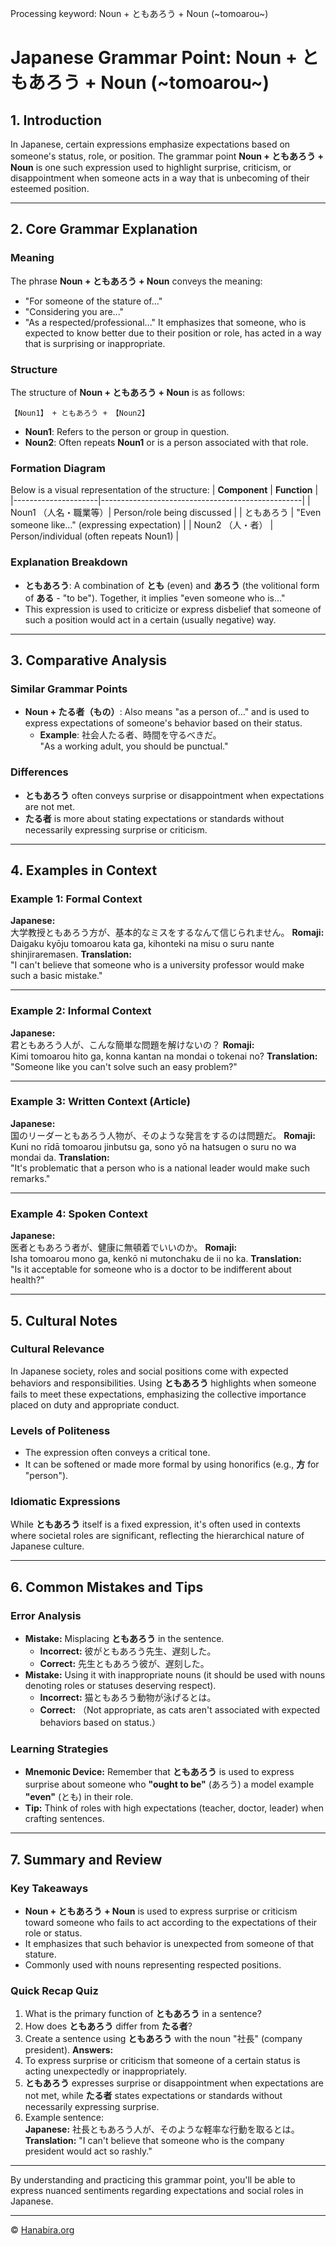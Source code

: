 Processing keyword: Noun + ともあろう + Noun (~tomoarou~)
# Japanese Grammar Point: Noun + ともあろう + Noun (~tomoarou~)

## 1. Introduction
In Japanese, certain expressions emphasize expectations based on someone's status, role, or position. The grammar point **Noun + ともあろう + Noun** is one such expression used to highlight surprise, criticism, or disappointment when someone acts in a way that is unbecoming of their esteemed position.

---
## 2. Core Grammar Explanation
### Meaning
The phrase **Noun + ともあろう + Noun** conveys the meaning:
- "For someone of the stature of..."
- "Considering you are..."
- "As a respected/professional..."
It emphasizes that someone, who is expected to know better due to their position or role, has acted in a way that is surprising or inappropriate.
### Structure
The structure of **Noun + ともあろう + Noun** is as follows:
```
【Noun1】 + ともあろう + 【Noun2】
```
- **Noun1**: Refers to the person or group in question.
- **Noun2**: Often repeats **Noun1** or is a person associated with that role.
### Formation Diagram
Below is a visual representation of the structure:
| **Component**       | **Function**                                     |
|---------------------|--------------------------------------------------|
| Noun1 （人名・職業等）| Person/role being discussed                      |
| ともあろう           | "Even someone like..." (expressing expectation)  |
| Noun2 （人・者）     | Person/individual (often repeats Noun1)         |
### Explanation Breakdown
- **ともあろう**: A combination of **とも** (even) and **あろう** (the volitional form of **ある** - "to be"). Together, it implies "even someone who is..."
- This expression is used to criticize or express disbelief that someone of such a position would act in a certain (usually negative) way.
---
## 3. Comparative Analysis
### Similar Grammar Points
- **Noun + たる者（もの）**: Also means "as a person of..." and is used to express expectations of someone's behavior based on their status.
  - **Example**: 社会人たる者、時間を守るべきだ。  
    "As a working adult, you should be punctual."
### Differences
- **ともあろう** often conveys surprise or disappointment when expectations are not met.
- **たる者** is more about stating expectations or standards without necessarily expressing surprise or criticism.

---
## 4. Examples in Context
### Example 1: Formal Context
**Japanese:**  
大学教授ともあろう方が、基本的なミスをするなんて信じられません。
**Romaji:**  
Daigaku kyōju tomoarou kata ga, kihonteki na misu o suru nante shinjiraremasen.
**Translation:**  
"I can't believe that someone who is a university professor would make such a basic mistake."

---
### Example 2: Informal Context
**Japanese:**  
君ともあろう人が、こんな簡単な問題を解けないの？
**Romaji:**  
Kimi tomoarou hito ga, konna kantan na mondai o tokenai no?
**Translation:**  
"Someone like you can't solve such an easy problem?"

---
### Example 3: Written Context (Article)
**Japanese:**  
国のリーダーともあろう人物が、そのような発言をするのは問題だ。
**Romaji:**  
Kuni no rīdā tomoarou jinbutsu ga, sono yō na hatsugen o suru no wa mondai da.
**Translation:**  
"It's problematic that a person who is a national leader would make such remarks."

---
### Example 4: Spoken Context
**Japanese:**  
医者ともあろう者が、健康に無頓着でいいのか。
**Romaji:**  
Isha tomoarou mono ga, kenkō ni mutonchaku de ii no ka.
**Translation:**  
"Is it acceptable for someone who is a doctor to be indifferent about health?"

---
## 5. Cultural Notes
### Cultural Relevance
In Japanese society, roles and social positions come with expected behaviors and responsibilities. Using **ともあろう** highlights when someone fails to meet these expectations, emphasizing the collective importance placed on duty and appropriate conduct.
### Levels of Politeness
- The expression often conveys a critical tone.
- It can be softened or made more formal by using honorifics (e.g., **方** for "person").
### Idiomatic Expressions
While **ともあろう** itself is a fixed expression, it's often used in contexts where societal roles are significant, reflecting the hierarchical nature of Japanese culture.

---
## 6. Common Mistakes and Tips
### Error Analysis
- **Mistake:** Misplacing **ともあろう** in the sentence.
  - **Incorrect:** 彼がともあろう先生、遅刻した。
  - **Correct:** 先生ともあろう彼が、遅刻した。
- **Mistake:** Using it with inappropriate nouns (it should be used with nouns denoting roles or statuses deserving respect).
  - **Incorrect:** 猫ともあろう動物が泳げるとは。
  - **Correct:** （Not appropriate, as cats aren't associated with expected behaviors based on status.）
### Learning Strategies
- **Mnemonic Device:** Remember that **ともあろう** is used to express surprise about someone who **"ought to be"** (あろう) a model example **"even"** (とも) in their role.
- **Tip:** Think of roles with high expectations (teacher, doctor, leader) when crafting sentences.

---
## 7. Summary and Review
### Key Takeaways
- **Noun + ともあろう + Noun** is used to express surprise or criticism toward someone who fails to act according to the expectations of their role or status.
- It emphasizes that such behavior is unexpected from someone of that stature.
- Commonly used with nouns representing respected positions.
### Quick Recap Quiz
1. What is the primary function of **ともあろう** in a sentence?
2. How does **ともあろう** differ from **たる者**?
3. Create a sentence using **ともあろう** with the noun "社長" (company president).
**Answers:**
1. To express surprise or criticism that someone of a certain status is acting unexpectedly or inappropriately.
2. **ともあろう** expresses surprise or disappointment when expectations are not met, while **たる者** states expectations or standards without necessarily expressing surprise.
3. Example sentence:  
   **Japanese:** 社長ともあろう人が、そのような軽率な行動を取るとは。  
   **Translation:** "I can't believe that someone who is the company president would act so rashly."

---
By understanding and practicing this grammar point, you'll be able to express nuanced sentiments regarding expectations and social roles in Japanese.


---

© [Hanabira.org](https://hanabira.org)
